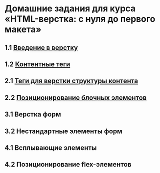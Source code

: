 # Домашние задания для курса «HTML-верстка: с нуля до первого макета»

## 1.1 [Введение в верстку](introduction-html-css/)
## 1.2 [Контентные теги](content-tags/)
## 2.1 [Теги для верстки структуры контента](content-structure-tags/)
## 2.2 [Позиционирование блочных элементов](block-elements-positioning/)
## 3.1 Верстка форм
## 3.2 Нестандартные элементы форм
## 4.1 Всплывающие элементы
## 4.2 Позиционирование flex-элементов

